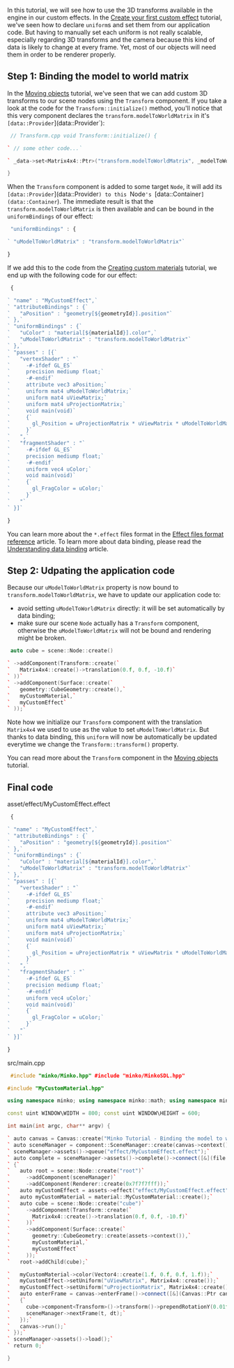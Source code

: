 In this tutorial, we will see how to use the 3D transforms available in the engine in our custom effects. In the [Create your first custom effect](Create_your_first_custom_effect.md) tutorial, we've seen how to declare `uniform`s and set them from our application code. But having to manually set each uniform is not really scalable, especially regarding 3D transforms and the camera because this kind of data is likely to change at every frame. Yet, most of our objects will need them in order to be renderer properly.

Step 1: Binding the model to world matrix
-----------------------------------------

In the [Moving objects](Moving_objects.md) tutorial, we've seen that we can add custom 3D transforms to our scene nodes using the `Transform` component. If you take a look at the code for the `Transform::initialize()` method, you'll notice that this very component declares the `transform.modelToWorldMatrix` in it's `[data::Provider`](data::Provider`):


```cpp
 // Transform.cpp void Transform::initialize() {

` // some other code...`

` _data->set<Matrix4x4::Ptr>("transform.modelToWorldMatrix", _modelToWorld);`

} 
```


When the `Transform` component is added to some target `Node`, it will add its `[data::Provider`](data::Provider`) to this `Node`'s `[data::Container`](data::Container`). The immediate result is that the `transform.modelToWorldMatrix` is then available and can be bound in the `uniformBindings` of our effect:


```javascript
 "uniformBindings" : {

` "uModelToWorldMatrix" : "transform.modelToWorldMatrix"`

} 
```


If we add this to the code from the [Creating custom materials](Creating_custom_materials.md) tutorial, we end up with the following code for our effect:


```javascript
 {

` "name" : "MyCustomEffect",`
` "attributeBindings" : {`
`   "aPosition" : "geometry[${geometryId}].position"`
` },`
` "uniformBindings" : {`
`   "uColor" : "material[${materialId}].color",`
`   "uModelToWorldMatrix" : "transform.modelToWorldMatrix"`
` },`
` "passes" : [{`
`   "vertexShader" : "`
`     -#-ifdef GL_ES`
`     precision mediump float;`
`     -#-endif`
`     attribute vec3 aPosition;`
`     uniform mat4 uModelToWorldMatrix;`
`     uniform mat4 uViewMatrix;`
`     uniform mat4 uProjectionMatrix;`
`     void main(void)`
`     {`
`       gl_Position = uProjectionMatrix * uViewMatrix * uModelToWorldMatrix * vec4(aPosition, 1.0);`
`     }`
`   ",`
`   "fragmentShader" : "`
`     -#-ifdef GL_ES`
`     precision mediump float;`
`     -#-endif`
`     uniform vec4 uColor;`
`     void main(void)`
`     {`
`       gl_FragColor = uColor;`
`     }`
`   "`
` }]`

} 
```


You can learn more about the `*.effect` files format in the [Effect files format reference](Effect_files_format_reference.md) article. To learn more about data binding, please read the [Understanding data binding](Understanding_data_binding.md) article.

Step 2: Udpating the application code
-------------------------------------

Because our `uModelToWorldMatrix` property is now bound to `transform.modelToWorldMatrix`, we have to update our application code to:

-   avoid setting `uModelToWorldMatrix` directly: it will be set automatically by data binding;
-   make sure our scene `Node` actually has a `Transform` component, otherwise the `uModelToWorldMatrix` will not be bound and rendering might be broken.


```cpp
 auto cube = scene::Node::create()

` ->addComponent(Transform::create(`
`   Matrix4x4::create()->translation(0.f, 0.f, -10.f)`
` ))`
` ->addComponent(Surface::create(`
`   geometry::CubeGeometry::create(),`
`   myCustomMaterial,`
`   myCustomEffect`
` ));`


```


Note how we initialize our `Transform` component with the translation `Matrix4x4` we used to use as the value to set `uModelToWorldMatrix`. But thanks to data binding, this `uniform` will now be automatically be updated everytime we change the `Transform::transform()` property.

You can read more about the `Transform` component in the [Moving objects](Moving_objects.md) tutorial.

Final code
----------

asset/effect/MyCustomEffect.effect 
```javascript
 {

` "name" : "MyCustomEffect",`
` "attributeBindings" : {`
`   "aPosition" : "geometry[${geometryId}].position"`
` },`
` "uniformBindings" : {`
`   "uColor" : "material[${materialId}].color",`
`   "uModelToWorldMatrix" : "transform.modelToWorldMatrix"`
` },`
` "passes" : [{`
`   "vertexShader" : "`
`     -#-ifdef GL_ES`
`     precision mediump float;`
`     -#-endif`
`     attribute vec3 aPosition;`
`     uniform mat4 uModelToWorldMatrix;`
`     uniform mat4 uViewMatrix;`
`     uniform mat4 uProjectionMatrix;`
`     void main(void)`
`     {`
`       gl_Position = uProjectionMatrix * uViewMatrix * uModelToWorldMatrix * vec4(aPosition, 1.0);`
`     }`
`   ",`
`   "fragmentShader" : "`
`     -#-ifdef GL_ES`
`     precision mediump float;`
`     -#-endif`
`     uniform vec4 uColor;`
`     void main(void)`
`     {`
`       gl_FragColor = uColor;`
`     }`
`   "`
` }]`

} 
```


src/main.cpp 
```cpp
 #include "minko/Minko.hpp" #include "minko/MinkoSDL.hpp"

#include "MyCustomMaterial.hpp"

using namespace minko; using namespace minko::math; using namespace minko::component;

const uint WINDOW\WIDTH = 800; const uint WINDOW\HEIGHT = 600;

int main(int argc, char** argv) {

` auto canvas = Canvas::create("Minko Tutorial - Binding the model to world transform", WINDOW_WIDTH, WINDOW_HEIGHT);`
` auto sceneManager = component::SceneManager::create(canvas->context());`
` sceneManager->assets()->queue("effect/MyCustomEffect.effect");`
` auto complete = sceneManager->assets()->complete()->connect([&](file::AssetLibrary::Ptr assets)`
` {`
`   auto root = scene::Node::create("root")`
`     ->addComponent(sceneManager)`
`     ->addComponent(Renderer::create(0x7f7f7fff));`
`   auto myCustomEffect = assets->effect("effect/MyCustomEffect.effect");`
`   auto myCustomMaterial = material::MyCustomMaterial::create();`
`   auto cube = scene::Node::create("cube")`
`     ->addComponent(Transform::create(`
`       Matrix4x4::create()->translation(0.f, 0.f, -10.f)`
`     ))`
`     ->addComponent(Surface::create(`
`       geometry::CubeGeometry::create(assets->context()),`
`       myCustomMaterial,`
`       myCustomEffect`
`     ));`
`   root->addChild(cube);`

`   myCustomMaterial->color(Vector4::create(1.f, 0.f, 0.f, 1.f));`
`   myCustomEffect->setUniform("uViewMatrix", Matrix4x4::create());`
`   myCustomEffect->setUniform("uProjectionMatrix", Matrix4x4::create()->perspective((float)PI * 0.25f, (float)WINDOW_WIDTH / (float)WINDOW_HEIGHT, .1f, 1000.f));`
`   auto enterFrame = canvas->enterFrame()->connect([&](Canvas::Ptr canvas, float t, float dt)`
`   {`
`     cube->component<Transform>()->transform()->prependRotationY(0.01f);`
`     sceneManager->nextFrame(t, dt);`
`   });`
`   canvas->run();`
` });`
` sceneManager->assets()->load();`
` return 0;`

} 
```


